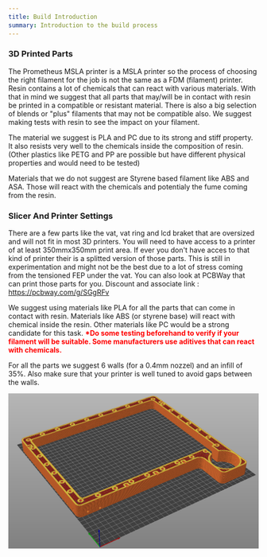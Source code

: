 ```yaml
---
title: Build Introduction
summary: Introduction to the build process
---
```

### 3D Printed Parts
The Prometheus MSLA printer is a MSLA printer so the process of choosing the right filament for the job is not the same as a FDM (filament) printer. Resin contains a lot of chemicals that can react with various materials. With that in mind we suggest that all parts that may/will be in contact with resin be printed in a compatible or resistant material. There is also a big selection of blends or "plus" filaments that may not be compatible also. We suggest making tests with resin to see the impact on your filament.

The material  we suggest is PLA and PC due to its strong and stiff property. It also resists very well to the chemicals inside the composition of resin.
(Other plastics like PETG and PP are possible but have different physical properties and would need to be tested)

Materials that we do not suggest are Styrene based filament like ABS and ASA. Those will react with the chemicals and potentialy the fume coming from the resin.

### Slicer And Printer Settings
There are a few parts like the vat, vat ring and lcd braket that are oversized and will not fit in most 3D printers. You will need to have access to a printer of at least 350mmx350mm print area. If ever you don't have acces to that kind of printer their is a splitted version of those parts. This is still in experimentation and might not be the best due to a lot of stress coming from the tensioned FEP under the vat. You can also look at PCBWay that can print those parts for you. Discount and associate link : https://pcbway.com/g/SGgRFv 

We suggest using materials like PLA for all the parts that can come in contact with resin. Materials like ABS (or styrene base) will react with chemical inside the resin. Other materials like PC would be a strong candidate for this task. 
 <span style="color: red"><b>*Do some testing beforehand to verify if your filament will be suitable. Some manufacturers use aditives that can react with chemicals.</b></span>

 For all the parts we suggest 6 walls (for a 0.4mm nozzel) and an infill of 35%. Also make sure that your printer is well tuned to avoid gaps between the walls.

![Slicer](./../images/Slicer.png)